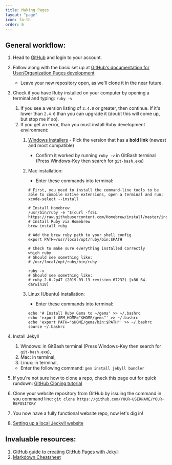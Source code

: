 ```yaml
---
title: Making Pages
layout: "page"
icon: fa-th
order: 6
---
```


## General workflow:
1. Head to [GitHub](https://github.com) and login to your account.
1. Follow along with the basic set up at [GitHub's documentation for User/Organization Pages development](https://pages.github.com/)
    * Leave your new repository open, as we'll clone it in the near future.
1. Check if you have Ruby installed on your computer by opening a terminal and typing: `ruby -v` 
    1. If you see a version listing of `2.4.0` or greater, then continue. If it's lower than `2.4.0` than you can upgrade it (doubt this will come up, but stop me if so).
    1. If you get an error, than you must install Ruby development environment:
        1. [Windows Installers](https://rubyinstaller.org/downloads/) - Pick the version that has a **bold link** (newest and most compatible)
            * Confirm it worked by running `ruby -v` in GitBash terminal (Press Windows-Key then search for `git-bash.exe`) 
        1. Mac installation:
            * Enter these commands into terminal:
            
            ```shell script
            # First, you need to install the command-line tools to be able to compile native extensions, open a terminal and run:
            xcode-select --install
            
            # Install Homebrew
            /usr/bin/ruby -e "$(curl -fsSL https://raw.githubusercontent.com/Homebrew/install/master/install)"
            # Install Ruby via Homebrew
            brew install ruby

            # Add the brew ruby path to your shell config
            export PATH=/usr/local/opt/ruby/bin:$PATH

            # Check to make sure everything installed correctly
            which ruby
            # Should see something like:
            # /usr/local/opt/ruby/bin/ruby

            ruby -v
            # Should see something like:
            # ruby 2.6.2p47 (2019-03-13 revision 67232) [x86_64-darwin18]
            ```
           
        1. Linux (Ubuntu) installation:
            * Enter these commands into terminal:
            
            ```shell script
            echo '# Install Ruby Gems to ~/gems' >> ~/.bashrc
            echo 'export GEM_HOME="$HOME/gems"' >> ~/.bashrc
            echo 'export PATH="$HOME/gems/bin:$PATH"' >> ~/.bashrc
            source ~/.bashrc
            ```
           
1. Install Jekyll
    1. Windows: in GitBash terminal (Press Windows-Key then search for `git-bash.exe`), 
    1. Mac: in terminal,
    1. Linux: in terminal,
    * Enter the following command: `gem install jekyll bundler`
1. If you're not sure how to clone a repo, check this page out for quick rundown: [GitHub Cloning tutorial](https://help.github.com/en/articles/cloning-a-repository)
1. Clone your website repository from GitHub by issuing the command in you command line: `git clone https://github.com/YOUR-USERNAME/YOUR-REPOSITORY`
1. You now have a fully functional website repo, now let's dig in!
1. [Setting up a local Jeckyll website](https://help.github.com/en/articles/setting-up-your-github-pages-site-locally-with-jekyll#step-4-build-your-local-jekyll-site)


## Invaluable resources:
1. [GitHub guide to creating GitHub Pages with Jekyll](https://help.github.com/en/articles/using-jekyll-as-a-static-site-generator-with-github-pages)
1. [Markdown Cheatsheet](https://github.com/adam-p/markdown-here/wiki/Markdown-Cheatsheet)
